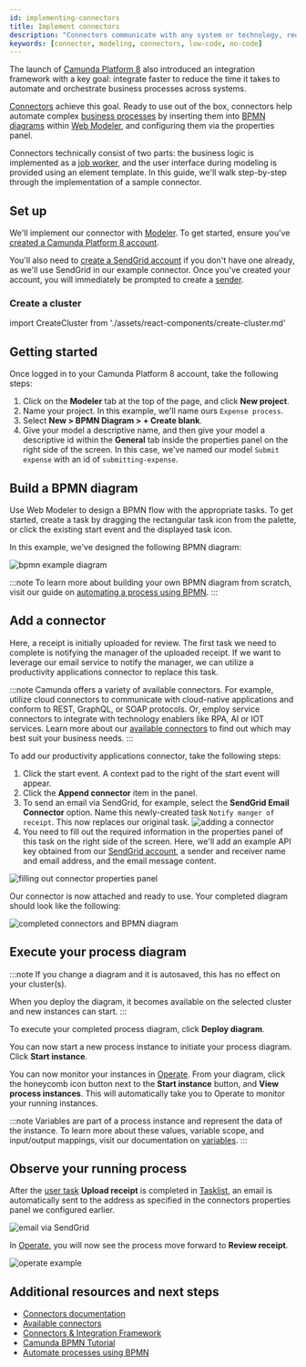 ```yaml
---
id: implementing-connectors
title: Implement connectors
description: "Connectors communicate with any system or technology, reducing the time it takes to automate and orchestrate business processes across systems."
keywords: [connector, modeling, connectors, low-code, no-code]
---
```


The launch of [Camunda Platform 8](../components/concepts/what-is-camunda-platform-8.md) also introduced an integration framework with a key goal: integrate faster to reduce the time it takes to automate and orchestrate business processes across systems.

[Connectors](../components/modeler/web-modeler/connectors/introduction-to-connectors.md) achieve this goal. Ready to use out of the box, connectors help automate complex [business processes](../components/concepts/processes.md) by inserting them into [BPMN diagrams](./automating-a-process-using-bpmn.md) within [Web Modeler](../components/modeler/about-modeler.md), and configuring them via the properties panel.

Connectors technically consist of two parts: the business logic is implemented as a [job worker](../components/concepts/job-workers.md), and the user interface during modeling is provided using an element template. In this guide, we'll walk step-by-step through the implementation of a sample connector.

## Set up

We'll implement our connector with [Modeler](../components/modeler/about-modeler.md). To get started, ensure you’ve [created a Camunda Platform 8 account](./guides/create-account.md).

You'll also need to [create a SendGrid account](https://signup.sendgrid.com/) if you don't have one already, as we'll use SendGrid in our example connector. Once you've created your account, you will immediately be prompted to create a [sender](https://docs.sendgrid.com/ui/sending-email/senders).

### Create a cluster

import CreateCluster from './assets/react-components/create-cluster.md'

<CreateCluster/>

## Getting started

Once logged in to your Camunda Platform 8 account, take the following steps:

1. Click on the **Modeler** tab at the top of the page, and click **New project**.
2. Name your project. In this example, we'll name ours `Expense process`.
3. Select **New > BPMN Diagram > + Create blank**.
4. Give your model a descriptive name, and then give your model a descriptive id within the **General** tab inside the properties panel on the right side of the screen. In this case, we've named our model `Submit expense` with an id of `submitting-expense`.

## Build a BPMN diagram

Use Web Modeler to design a BPMN flow with the appropriate tasks. To get started, create a task by dragging the rectangular task icon from the palette, or click the existing start event and the displayed task icon.

In this example, we've designed the following BPMN diagram:

![bpmn example diagram](./img/bpmn-expense-sample.png)

:::note
To learn more about building your own BPMN diagram from scratch, visit our guide on [automating a process using BPMN](./automating-a-process-using-bpmn.md).
:::

## Add a connector

Here, a receipt is initially uploaded for review. The first task we need to complete is notifying the manager of the uploaded receipt. If we want to leverage our email service to notify the manager, we can utilize a productivity applications connector to replace this task.

:::note
Camunda offers a variety of available connectors. For example, utilize cloud connectors to communicate with cloud-native applications and conform to REST, GraphQL, or SOAP protocols. Or, employ service connectors to integrate with technology enablers like RPA, AI or IOT services. Learn more about our [available connectors](../components/modeler/web-modeler/connectors/available-connectors/available-connectors-overview.md) to find out which may best suit your business needs.
:::

To add our productivity applications connector, take the following steps:

1. Click the start event. A context pad to the right of the start event will appear.
2. Click the **Append connector** item in the panel.
3. To send an email via SendGrid, for example, select the **SendGrid Email Connector** option. Name this newly-created task `Notify manger of receipt`. This now replaces our original task.
   ![adding a connector](./img/adding-connector.png)
4. You need to fill out the required information in the properties panel of this task on the right side of the screen. Here, we'll add an example API key obtained from our [SendGrid account](https://app.sendgrid.com/settings/api_keys), a sender and receiver name and email address, and the email message content.

![filling out connector properties panel](./img/connector-properties-panel.png)

Our connector is now attached and ready to use. Your completed diagram should look like the following:

![completed connectors and BPMN diagram](./img/connectors-bpmn-diagram.png)

## Execute your process diagram

:::note
If you change a diagram and it is autosaved, this has no effect on your cluster(s).

When you deploy the diagram, it becomes available on the selected cluster and new instances can start.
:::

To execute your completed process diagram, click **Deploy diagram**.

You can now start a new process instance to initiate your process diagram. Click **Start instance**.

You can now monitor your instances in [Operate](./components/operate/operate-introduction.md). From your diagram, click the honeycomb icon button next to the **Start instance** button, and **View process instances**. This will automatically take you to Operate to monitor your running instances.

:::note
Variables are part of a process instance and represent the data of the instance. To learn more about these values, variable scope, and input/output mappings, visit our documentation on [variables](../components/concepts/variables.md).
:::

## Observe your running process

After the [user task](./getting-started-orchestrate-human-tasks.md) **Upload receipt** is completed in [Tasklist](../components/tasklist/introduction-to-tasklist.md), an email is automatically sent to the address as specified in the connectors properties panel we configured earlier.

![email via SendGrid](./img/sendgrid-email.png)

In [Operate](../components/operate/operate-introduction.md), you will now see the process move forward to **Review receipt**.

![operate example](./img/operate-example.png)

## Additional resources and next steps

- [Connectors documentation](../components/modeler/web-modeler/connectors/introduction-to-connectors.md)
- [Available connectors](../components/modeler/web-modeler/connectors/available-connectors/available-connectors-overview.md)
- [Connectors & Integration Framework](https://camunda.com/platform/modeler/connectors/)
- [Camunda BPMN Tutorial](https://camunda.com/bpmn/)
- [Automate processes using BPMN](./automating-a-process-using-bpmn.md)

